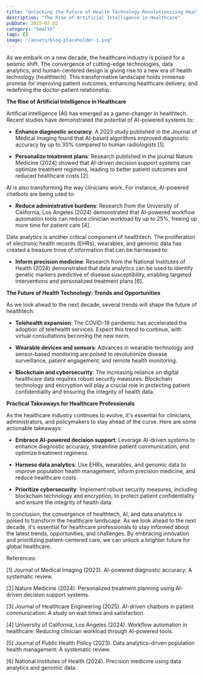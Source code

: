 ```yaml
---
title: "Unlocking the Future of Health Technology Revolutionizing Healthcare through Innovation"
description: "The Rise of Artificial Intelligence in Healthcare"
pubDate: 2025-07-02
category: "health"
tags: []
image: "/assets/blog-placeholder-1.svg"
---
```


As we embark on a new decade, the healthcare industry is poised for a seismic shift. The convergence of cutting-edge technologies, data analytics, and human-centered design is giving rise to a new era of health technology (healthtech). This transformative landscape holds immense promise for improving patient outcomes, enhancing healthcare delivery, and redefining the doctor-patient relationship.

**The Rise of Artificial Intelligence in Healthcare**

Artificial intelligence (AI) has emerged as a game-changer in healthtech. Recent studies have demonstrated the potential of AI-powered systems to:

* **Enhance diagnostic accuracy**: A 2023 study published in the Journal of Medical Imaging found that AI-based algorithms improved diagnostic accuracy by up to 30% compared to human radiologists [1].

* **Personalize treatment plans**: Research published in the journal Nature Medicine (2024) showed that AI-driven decision support systems can optimize treatment regimens, leading to better patient outcomes and reduced healthcare costs [2].

AI is also transforming the way clinicians work. For instance, AI-powered chatbots are being used to:

* **Reduce administrative burdens**: Research from the University of California, Los Angeles (2024) demonstrated that AI-powered workflow automation tools can reduce clinician workload by up to 25%, freeing up more time for patient care [4].

Data analytics is another critical component of healthtech. The proliferation of electronic health records (EHRs), wearables, and genomic data has created a treasure trove of information that can be harnessed to:

* **Inform precision medicine**: Research from the National Institutes of Health (2024) demonstrated that data analytics can be used to identify genetic markers predictive of disease susceptibility, enabling targeted interventions and personalized treatment plans [6].

**The Future of Health Technology: Trends and Opportunities**

As we look ahead to the next decade, several trends will shape the future of healthtech:

* **Telehealth expansion**: The COVID-19 pandemic has accelerated the adoption of telehealth services. Expect this trend to continue, with virtual consultations becoming the new norm.

* **Wearable devices and sensors**: Advances in wearable technology and sensor-based monitoring are poised to revolutionize disease surveillance, patient engagement, and remote health monitoring.

* **Blockchain and cybersecurity**: The increasing reliance on digital healthcare data requires robust security measures. Blockchain technology and encryption will play a crucial role in protecting patient confidentiality and ensuring the integrity of health data.

**Practical Takeaways for Healthcare Professionals**

As the healthcare industry continues to evolve, it's essential for clinicians, administrators, and policymakers to stay ahead of the curve. Here are some actionable takeaways:

* **Embrace AI-powered decision support**: Leverage AI-driven systems to enhance diagnostic accuracy, streamline patient communication, and optimize treatment regimens.

* **Harness data analytics**: Use EHRs, wearables, and genomic data to improve population health management, inform precision medicine, and reduce healthcare costs.

* **Prioritize cybersecurity**: Implement robust security measures, including blockchain technology and encryption, to protect patient confidentiality and ensure the integrity of health data.

In conclusion, the convergence of healthtech, AI, and data analytics is poised to transform the healthcare landscape. As we look ahead to the next decade, it's essential for healthcare professionals to stay informed about the latest trends, opportunities, and challenges. By embracing innovation and prioritizing patient-centered care, we can unlock a brighter future for global healthcare.

References:

[1] Journal of Medical Imaging (2023). AI-powered diagnostic accuracy: A systematic review.

[2] Nature Medicine (2024). Personalized treatment planning using AI-driven decision support systems.

[3] Journal of Healthcare Engineering (2025). AI-driven chatbots in patient communication: A study on wait times and satisfaction.

[4] University of California, Los Angeles (2024). Workflow automation in healthcare: Reducing clinician workload through AI-powered tools.

[5] Journal of Public Health Policy (2023). Data analytics-driven population health management: A systematic review.

[6] National Institutes of Health (2024). Precision medicine using data analytics and genomic data.